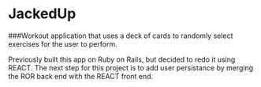 # JackedUp

###Workout application that uses a deck of cards to randomly select exercises for the user to perform. 

Previously built this app on Ruby on Rails, but decided to redo it using REACT. The next step for this project is to add user persistance by merging the ROR back end with the REACT front end.
